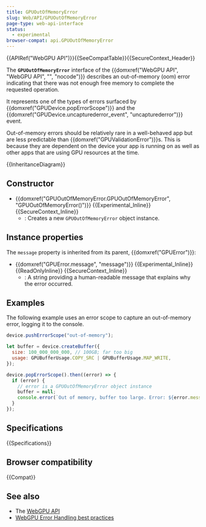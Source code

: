 ```yaml
---
title: GPUOutOfMemoryError
slug: Web/API/GPUOutOfMemoryError
page-type: web-api-interface
status:
  - experimental
browser-compat: api.GPUOutOfMemoryError
---
```


{{APIRef("WebGPU API")}}{{SeeCompatTable}}{{SecureContext_Header}}

The **`GPUOutOfMemoryError`** interface of the {{domxref("WebGPU API", "WebGPU API", "", "nocode")}} describes an out-of-memory (oom) error indicating that there was not enough free memory to complete the requested operation.

It represents one of the types of errors surfaced by {{domxref("GPUDevice.popErrorScope")}} and the {{domxref("GPUDevice.uncapturederror_event", "uncapturederror")}} event.

Out-of-memory errors should be relatively rare in a well-behaved app but are less predictable than {{domxref("GPUValidationError")}}s. This is because they are dependent on the device your app is running on as well as other apps that are using GPU resources at the time.

{{InheritanceDiagram}}

## Constructor

- {{domxref("GPUOutOfMemoryError.GPUOutOfMemoryError", "GPUOutOfMemoryError()")}} {{Experimental_Inline}} {{SecureContext_Inline}}
  - : Creates a new `GPUOutOfMemoryError` object instance.

## Instance properties

The `message` property is inherited from its parent, {{domxref("GPUError")}}:

- {{domxref("GPUError.message", "message")}} {{Experimental_Inline}} {{ReadOnlyInline}} {{SecureContext_Inline}}
  - : A string providing a human-readable message that explains why the error occurred.

## Examples

The following example uses an error scope to capture an out-of-memory error, logging it to the console.

```js
device.pushErrorScope("out-of-memory");

let buffer = device.createBuffer({
  size: 100_000_000_000, // 100GB; far too big
  usage: GPUBufferUsage.COPY_SRC | GPUBufferUsage.MAP_WRITE,
});

device.popErrorScope().then((error) => {
  if (error) {
    // error is a GPUOutOfMemoryError object instance
    buffer = null;
    console.error(`Out of memory, buffer too large. Error: ${error.message}`);
  }
});
```

## Specifications

{{Specifications}}

## Browser compatibility

{{Compat}}

## See also

- The [WebGPU API](/en-US/docs/Web/API/WebGPU_API)
- [WebGPU Error Handling best practices](https://toji.dev/webgpu-best-practices/error-handling)
